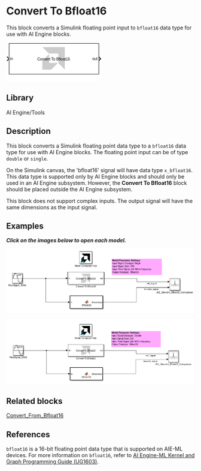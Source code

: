 # Convert To Bfloat16
This block converts a Simulink floating point input to `bfloat16` data type for use with AI Engine blocks.
  
![](./Images/block.png)  

## Library

AI Engine/Tools

## Description

This block converts a Simulink floating point data type to a `bfloat16` data type for use with AI Engine blocks. The floating point input can be of type `double` or `single`.

On the Simulink canvas, the 'bfloat16' signal will have data type `x_bfloat16`. This data type is supported only by AI Engine blocks and should only be used in an AI Engine subsystem. However, the **Convert To Bfloat16** block should be placed outside the AI Engine subsystem.

This block does not support complex inputs. The output signal will have the same dimensions as the input signal.

## Examples

***Click on the images below to open each model.***

[![](./Images/ConvertTo_Bfloat16_Ex1.png)](https://github.com/Xilinx/Vitis_Model_Composer/tree/2024.1/Examples/Block_Help/AIE/ConvertTo_Bfloat16_Ex1)

[![](./Images/ConvertTo_Bfloat16_Ex2.png)](https://github.com/Xilinx/Vitis_Model_Composer/tree/2024.1/Examples/Block_Help/AIE/ConvertTo_Bfloat16_Ex2)

## Related blocks
[Convert_From_Bfloat16](../Convert_From_Bfloat16/README.md)

## References

`bfloat16` is a 16-bit floating point data type that is supported on AIE-ML devices. For more information on `bfloat16`, refer to [AI Engine-ML Kernel and Graph Programming Guide (UG1603)](https://docs.xilinx.com/r/en-US/ug1603-ai-engine-ml-kernel-graph/Floating-Point-Operations).


